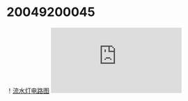 # 20049200045
！[流水灯电路图](https://github.com/jitangn/20049200045/blob/main/led.png)
![流水灯代码](https://github.com/jitangn/20049200045/blob/main/led.c)
